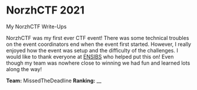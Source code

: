 # NorzhCTF 2021
My NorzhCTF Write-Ups

NorzhCTF was my first ever CTF event! There was some technical troubles on the event coordinators end when the event first started.
However, I really enjoyed how the event was setup and the difficulty of the challenges. I would like to thank everyone at [ENSIBS](https://twitter.com/ENSIBS) who helped put this on! Even though my team was nowhere close to winning we had fun and learned lots along the way!

**Team:** MissedTheDeadline
**Ranking:** __
